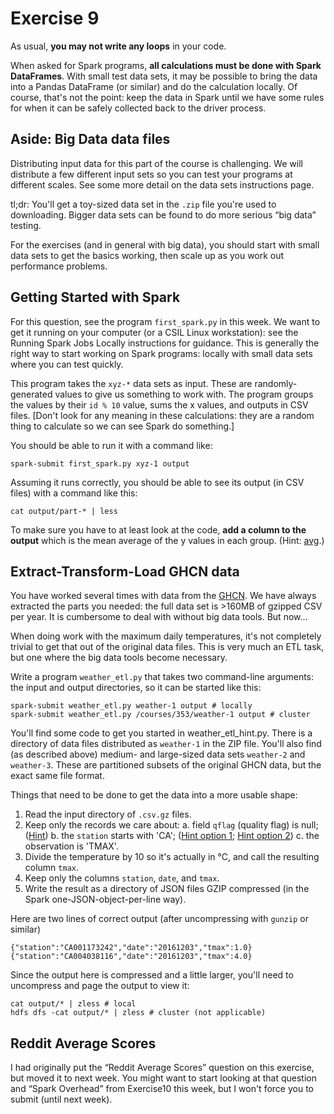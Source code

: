 # Exercise 9
As usual, **you may not write any loops** in your code.

When asked for Spark programs, **all calculations must be done with Spark DataFrames**. With small test data sets, it may be possible to bring the data into a Pandas DataFrame (or similar) and do the calculation locally. Of course, that's not the point: keep the data in Spark until we have some rules for when it can be safely collected back to the driver process.

## Aside: Big Data data files

Distributing input data for this part of the course is challenging. We will distribute a few different input sets so you can test your programs at different scales. See some more detail on the data sets instructions page.

tl;dr: You'll get a toy-sized data set in the `.zip` file you're used to downloading. Bigger data sets can be found to do more serious “big data” testing.

For the exercises (and in general with big data), you should start with small data sets to get the basics working, then scale up as you work out performance problems.

## Getting Started with Spark
For this question, see the program `first_spark.py` in this week. We want to get it running on your computer (or a CSIL Linux workstation): see the Running Spark Jobs Locally instructions for guidance. This is generally the right way to start working on Spark programs: locally with small data sets where you can test quickly.

This program takes the `xyz-*` data sets as input. These are randomly-generated values to give us something to work with. The program groups the values by their `id % 10` value, sums the x values, and outputs in CSV files. [Don't look for any meaning in these calculations: they are a random thing to calculate so we can see Spark do something.]

You should be able to run it with a command like:
```
spark-submit first_spark.py xyz-1 output
```

Assuming it runs correctly, you should be able to see its output (in CSV files) with a command like this:
```
cat output/part-* | less
```
To make sure you have to at least look at the code, **add a column to the output** which is the mean average of the y values in each group. (Hint: [avg](https://spark.apache.org/docs/3.1.2/api/python/reference/api/pyspark.sql.functions.avg.html).)

## Extract-Transform-Load GHCN data
You have worked several times with data from the [GHCN](https://www.ncdc.noaa.gov/data-access/land-based-station-data/land-based-datasets/global-historical-climatology-network-ghcn). We have always extracted the parts you needed: the full data set is >160MB of gzipped CSV per year. It is cumbersome to deal with without big data tools. But now…

When doing work with the maximum daily temperatures, it's not completely trivial to get that out of the original data files. This is very much an ETL task, but one where the big data tools become necessary.

Write a program `weather_etl.py` that takes two command-line arguments: the input and output directories, so it can be started like this:
```
spark-submit weather_etl.py weather-1 output # locally
spark-submit weather_etl.py /courses/353/weather-1 output # cluster
```
You'll find some code to get you started in weather_etl_hint.py. There is a directory of data files distributed as `weather-1` in the ZIP file. You'll also find (as described above) medium- and large-sized data sets `weather-2` and `weather-3`. These are partitioned subsets of the original GHCN data, but the exact same file format.

Things that need to be done to get the data into a more usable shape:
1. Read the input directory of `.csv.gz` files.
2. Keep only the records we care about:
    a. field `qflag` (quality flag) is null; ([Hint](https://spark.apache.org/docs/3.1.2/api/python/reference/api/pyspark.sql.Column.isNull.html))
    b. the `station` starts with 'CA'; ([Hint option 1](https://spark.apache.org/docs/3.1.2/api/python/reference/api/pyspark.sql.Column.startswith.html); [Hint option 2](https://spark.apache.org/docs/3.1.2/api/python/reference/api/pyspark.sql.functions.substring.html))
    c. the observation is 'TMAX'. 
3. Divide the temperature by 10 so it's actually in °C, and call the resulting column `tmax`.
4. Keep only the columns `station`, `date`, and `tmax`.
5. Write the result as a directory of JSON files GZIP compressed (in the Spark one-JSON-object-per-line way). 

Here are two lines of correct output (after uncompressing with `gunzip` or similar)
```
{"station":"CA001173242","date":"20161203","tmax":1.0}
{"station":"CA004038116","date":"20161203","tmax":4.0}
```

Since the output here is compressed and a little larger, you'll need to uncompress and page the output to view it:
```
cat output/* | zless # local
hdfs dfs -cat output/* | zless # cluster (not applicable)
```
## Reddit Average Scores
I had originally put the “Reddit Average Scores” question on this exercise, but moved it to next week. You might want to start looking at that question and “Spark Overhead” from Exercise10 this week, but I won't force you to submit (until next week).
